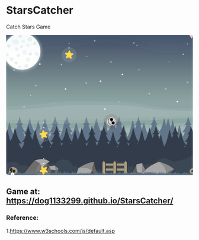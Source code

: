 # StarsCatcher
Catch Stars Game 

![StarsCatcher](src/StarsCatcher.png)

## Game at: https://dog1133299.github.io/StarsCatcher/

### Reference:
1.https://www.w3schools.com/js/default.asp